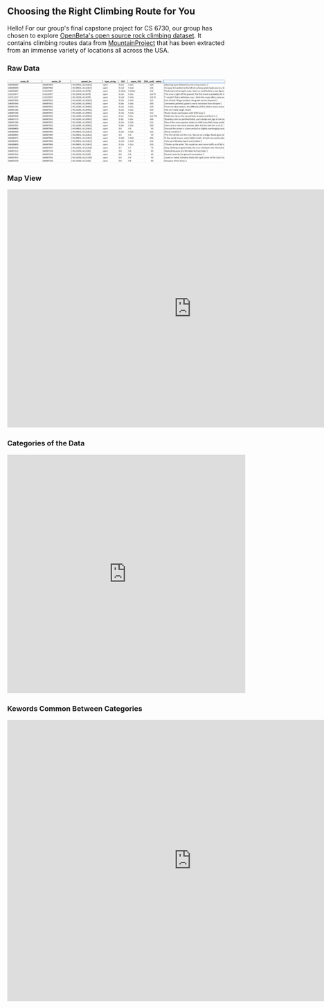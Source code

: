 ## Choosing the Right Climbing Route for You

Hello! For our group's final capstone project for CS 6730, our group has chosen to explore [OpenBeta's open source rock climbing dataset](https://github.com/OpenBeta/climbing-data). It contains climbing routes data from [MountainProject](https://www.mountainproject.com/) that has been extracted from an immense variety of locations all across the USA.




### Raw Data
![](raw_data.jpg)

### Map View

<iframe seamless frameborder="0" src="https://public.tableau.com/views/map_routes/Dashboard1?:language=en-US&embed=yes&:display_count=yes&:showVizHome=no" width = '850' height = '550' scrolling='yes' ></iframe>    


### Categories of the Data

<iframe seamless frameborder="0" src="https://public.tableau.com/views/climbinganalysis2/Dashboard1?:language=en-US&embed=yes&:display_count=yes&:showVizHome=no" width = '550' height = '550' scrolling='yes' ></iframe> 


### Kewords Common Between Categories


<iframe seamless frameborder="0" src="https://public.tableau.com/views/climbinganalysis2/Dashboard2?:language=en-US&embed=yes&:display_count=yes&:showVizHome=no" width = '850' height = '650' scrolling='yes' ></iframe>    